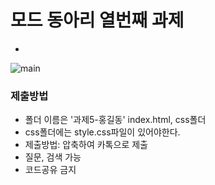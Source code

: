 # 모드 동아리 열번째 과제
- 

![main](file:///C:/Users/webskills/Desktop/images/preview.droitthemes.net_wp_zix_home-02_.png)



### 제출방법
- 폴더 이름은 '과제5-홍길동' index.html, css폴더 
- css폴더에는 style.css파일이 있어야한다.
- 제출방법: 압축하여 카톡으로 제출
- 질문, 검색 가능
- 코드공유 금지
